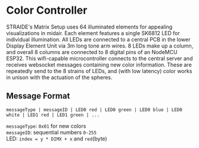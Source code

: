 # Color Controller

STRAIDE's Matrix Setup uses 64 illuminated elements for appealing visualizations in midair.
Each element features a single SK6812 LED for individual illumination.
All LEDs are connected to a central PCB in the lower Display Element Unit via 3m long tone arm wires.
8 LEDs make up a column, and overall 8 columns are connected to 8 digital pins of an NodeMCU ESP32.
This wifi-capable microcontroller connects to the central server and receives websocket messages containing new color information.
These are repeatedly send to the 8 strains of LEDs, and (with low latency) color works in unison with the actuation of the spheres.

## Message Format
`messageType | messageID | LED0 red | LED0 green | LED0 blue | LED0 white | LED1 red | LED1 green | ...`

`messageType`: `0x01` for new colors  
`messageID`: sequential numbers `0-255`  
LED: `index = y * DIMX + x` and `red`(byte)
